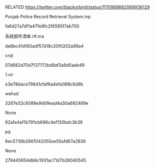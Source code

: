 RELATED
https://twitter.com/blackorbird/status/1170989662069936129

Punjab Police Record Retrieval System.inp

fa6d27a7df1a47fe9fc2f6595f7ab700

系统部件清单.rtf.ma

de8bc41d160adf57d18c20f0202a99a4

crid

07d682d70d7f37172bd8af3a9d5aeb49

1.vir

e3e78dace796d1cfaf6a4efa088c6d9b

wehsd

3267e32c9388e9d09ead4a30a692469e

None

62a1e4af1b791cb696c4ef130bdc3b39

pq

6ec5738b2661042055ee55afd67a2838

None

279445654db6c1931ac71d7b28040545
